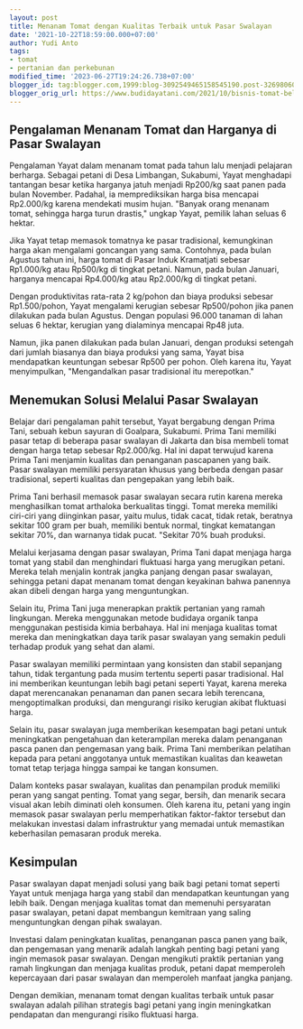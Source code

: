 ```yaml
---
layout: post
title: Menanam Tomat dengan Kualitas Terbaik untuk Pasar Swalayan
date: '2021-10-22T18:59:00.000+07:00'
author: Yudi Anto
tags:
- tomat
- pertanian dan perkebunan
modified_time: '2023-06-27T19:24:26.738+07:00'
blogger_id: tag:blogger.com,1999:blog-3092549465158545190.post-3269806020184138440
blogger_orig_url: https://www.budidayatani.com/2021/10/bisnis-tomat-belumlah-tamat.html
---
```


<h2>Pengalaman Menanam Tomat dan Harganya di Pasar Swalayan</h2><p>Pengalaman Yayat dalam menanam tomat pada tahun lalu menjadi pelajaran berharga. Sebagai petani di Desa Limbangan, Sukabumi, Yayat menghadapi tantangan besar ketika harganya jatuh menjadi Rp200/kg saat panen pada bulan November. Padahal, ia memprediksikan harga bisa mencapai Rp2.000/kg karena mendekati musim hujan. "Banyak orang menanam tomat, sehingga harga turun drastis," ungkap Yayat, pemilik lahan seluas 6 hektar.</p><p>Jika Yayat tetap memasok tomatnya ke pasar tradisional, kemungkinan harga akan mengalami goncangan yang sama. Contohnya, pada bulan Agustus tahun ini, harga tomat di Pasar Induk Kramatjati sebesar Rp1.000/kg atau Rp500/kg di tingkat petani. Namun, pada bulan Januari, harganya mencapai Rp4.000/kg atau Rp2.000/kg di tingkat petani.</p><p>Dengan produktivitas rata-rata 2 kg/pohon dan biaya produksi sebesar Rp1.500/pohon, Yayat mengalami kerugian sebesar Rp500/pohon jika panen dilakukan pada bulan Agustus. Dengan populasi 96.000 tanaman di lahan seluas 6 hektar, kerugian yang dialaminya mencapai Rp48 juta.</p><p>Namun, jika panen dilakukan pada bulan Januari, dengan produksi setengah dari jumlah biasanya dan biaya produksi yang sama, Yayat bisa mendapatkan keuntungan sebesar Rp500 per pohon. Oleh karena itu, Yayat menyimpulkan, "Mengandalkan pasar tradisional itu merepotkan."</p><h2>Menemukan Solusi Melalui Pasar Swalayan</h2><p>Belajar dari pengalaman pahit tersebut, Yayat bergabung dengan Prima Tani, sebuah kebun sayuran di Goalpara, Sukabumi. Prima Tani memiliki pasar tetap di beberapa pasar swalayan di Jakarta dan bisa membeli tomat dengan harga tetap sebesar Rp2.000/kg. Hal ini dapat terwujud karena Prima Tani menjamin kualitas dan penanganan pascapanen yang baik. Pasar swalayan memiliki persyaratan khusus yang berbeda dengan pasar tradisional, seperti kualitas dan pengepakan yang lebih baik.</p><p>Prima Tani berhasil memasok pasar swalayan secara rutin karena mereka menghasilkan tomat arthaloka berkualitas tinggi. Tomat mereka memiliki ciri-ciri yang diinginkan pasar, yaitu mulus, tidak cacat, tidak retak, beratnya sekitar 100 gram per buah, memiliki bentuk normal, tingkat kematangan sekitar 70%, dan warnanya tidak pucat. "Sekitar 70% buah produksi.</p><p>Melalui kerjasama dengan pasar swalayan, Prima Tani dapat menjaga harga tomat yang stabil dan menghindari fluktuasi harga yang merugikan petani. Mereka telah menjalin kontrak jangka panjang dengan pasar swalayan, sehingga petani dapat menanam tomat dengan keyakinan bahwa panennya akan dibeli dengan harga yang menguntungkan.</p><p>Selain itu, Prima Tani juga menerapkan praktik pertanian yang ramah lingkungan. Mereka menggunakan metode budidaya organik tanpa menggunakan pestisida kimia berbahaya. Hal ini menjaga kualitas tomat mereka dan meningkatkan daya tarik pasar swalayan yang semakin peduli terhadap produk yang sehat dan alami.</p><p>Pasar swalayan memiliki permintaan yang konsisten dan stabil sepanjang tahun, tidak tergantung pada musim tertentu seperti pasar tradisional. Hal ini memberikan keuntungan lebih bagi petani seperti Yayat, karena mereka dapat merencanakan penanaman dan panen secara lebih terencana, mengoptimalkan produksi, dan mengurangi risiko kerugian akibat fluktuasi harga.</p><p>Selain itu, pasar swalayan juga memberikan kesempatan bagi petani untuk meningkatkan pengetahuan dan keterampilan mereka dalam penanganan pasca panen dan pengemasan yang baik. Prima Tani memberikan pelatihan kepada para petani anggotanya untuk memastikan kualitas dan keawetan tomat tetap terjaga hingga sampai ke tangan konsumen.</p><p>Dalam konteks pasar swalayan, kualitas dan penampilan produk memiliki peran yang sangat penting. Tomat yang segar, bersih, dan menarik secara visual akan lebih diminati oleh konsumen. Oleh karena itu, petani yang ingin memasok pasar swalayan perlu memperhatikan faktor-faktor tersebut dan melakukan investasi dalam infrastruktur yang memadai untuk memastikan keberhasilan pemasaran produk mereka.</p><h2>Kesimpulan</h2><p>Pasar swalayan dapat menjadi solusi yang baik bagi petani tomat seperti Yayat untuk menjaga harga yang stabil dan mendapatkan keuntungan yang lebih baik. Dengan menjaga kualitas tomat dan memenuhi persyaratan pasar swalayan, petani dapat membangun kemitraan yang saling menguntungkan dengan pihak swalayan.</p><p>Investasi dalam peningkatan kualitas, penanganan pasca panen yang baik, dan pengemasan yang menarik adalah langkah penting bagi petani yang ingin memasok pasar swalayan. Dengan mengikuti praktik pertanian yang ramah lingkungan dan menjaga kualitas produk, petani dapat memperoleh kepercayaan dari pasar swalayan dan memperoleh manfaat jangka panjang.</p><p>Dengan demikian, menanam tomat dengan kualitas terbaik untuk pasar swalayan adalah pilihan strategis bagi petani yang ingin meningkatkan pendapatan dan mengurangi risiko fluktuasi harga.</p>